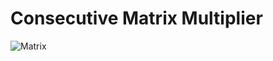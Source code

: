 # Consecutive Matrix Multiplier 
![Matrix](https://github.com/youngyang00/Mini_Projects/assets/172355193/bf67e63b-4e19-4ab9-ba55-0d69f9bb410c)
